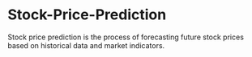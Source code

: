 # Stock-Price-Prediction
Stock price prediction is the process of forecasting future stock prices based on historical data and market indicators. 
